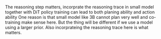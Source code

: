 The reasoning step matters, incorprate the reasoning trace in small model together with DiT policy training can lead to both planing ability and action ability
One reason is that small model like 3B cannot plan very well and co-training make sense here.
But the thing will be different if we use a model using a larger prior.
Also incorprateing the reasoning trace here is what matters.